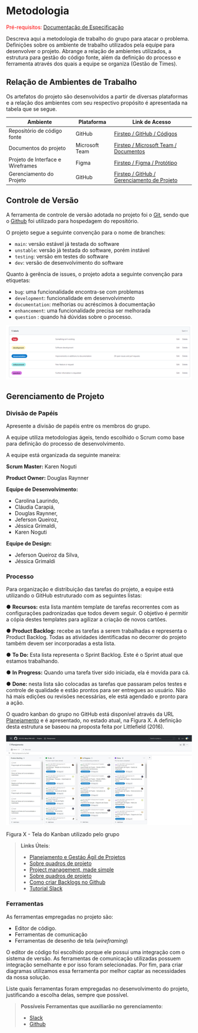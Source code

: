 
# Metodologia

<span style="color:red">Pré-requisitos: <a href="2-Especificação do Projeto.md"> Documentação de Especificação</a></span>

Descreva aqui a metodologia de trabalho do grupo para atacar o problema. Definições sobre os ambiente de trabalho utilizados pela  equipe para desenvolver o projeto. Abrange a relação de ambientes utilizados, a estrutura para gestão do código fonte, além da definição do processo e ferramenta através dos quais a equipe se organiza (Gestão de Times).

## Relação de Ambientes de Trabalho

Os artefatos do projeto são desenvolvidos a partir de diversas plataformas e a relação dos ambientes com seu respectivo propósito é apresentada na tabela que se segue.  

| Ambiente  | Plataforma | Link de Acesso | 
| ------------------- | ----------------|---------------|
|  Repositório de código fonte |  GitHub |  [Firstep / GitHub / Códigos  ](https://github.com/ICEI-PUC-Minas-PMV-ADS/pmv-ads-2023-1-e3-proj-mov-t1-projeto-firstep)            |
|  Documentos do projeto | Microsoft Team |[Firstep / Microsoft Team / Documentos  ](https://sgapucminasbr.sharepoint.com/:f:/s/team_sga_2418_2023_1_8512101-Time4-ProjD/Etakx5uGJI1InCirtXdwrZ4BsV00pwm8KZe5cYEbSEKQdw?e=EsTZCd)                     | 
|  Projeto de Interface e Wireframes | Figma | [Firstep / Figma / Protótipo   ](https://www.figma.com/files/team/1217088730807209021/Firstep?fuid=1153538250564335280)         |
|  Gerenciamento do Projeto |GitHub | [Firstep / GitHub / Gerenciamento de Projeto  ](https://github.com/orgs/ICEI-PUC-Minas-PMV-ADS/projects/241)                  |

## Controle de Versão

A ferramenta de controle de versão adotada no projeto foi o
[Git](https://git-scm.com/), sendo que o [Github](https://github.com)
foi utilizado para hospedagem do repositório.

O projeto segue a seguinte convenção para o nome de branches:

- `main`: versão estável já testada do software
- `unstable`: versão já testada do software, porém instável
- `testing`: versão em testes do software
- `dev`: versão de desenvolvimento do software

Quanto à gerência de issues, o projeto adota a seguinte convenção para
etiquetas:

- `bug`: uma funcionalidade encontra-se com problemas
- `development`: funcionalidade em desenvolvimento
- `documentation`: melhorias ou acréscimos à documentação
- `enhancement`: uma funcionalidade precisa ser melhorada
- `question` : quando há dúvidas sobre o processo.

![labels](img/labels.png)



## Gerenciamento de Projeto

### Divisão de Papéis

Apresente a divisão de papéis entre os membros do grupo.

 A equipe utiliza metodologias ágeis, tendo escolhido o Scrum como base para definição do processo de desenvolvimento. 

A equipe está organizada da seguinte maneira: 

**Scrum Master:** Karen Noguti

**Product Owner:** Douglas Raynner

**Equipe de Desenvolvimento:** 
- Carolina Laurindo,
- Cláudia Carapiá, 
- Douglas Raynner, 
- Jeferson Queiroz,
- Jéssica Grimaldi,
- Karen Noguti

**Equipe de Design:** 
- Jeferson Queiroz da Silva,
- Jéssica Grimaldi

### Processo

Para organização e distribuição das tarefas do projeto, a equipe está utilizando o GitHub estruturado com as seguintes listas:

● **Recursos:** esta lista mantém template de tarefas recorrentes com as configurações padronizadas que todos devem seguir. O objetivo é permitir a cópia destes templates para agilizar a criação de novos cartões.

● **Product Backlog:** recebe as tarefas a serem trabalhadas e representa o Product Backlog. Todas as atividades identificadas no decorrer do projeto também devem ser incorporadas a esta lista.

● **To Do:** Esta lista representa o Sprint Backlog. Este é o Sprint atual que estamos trabalhando.

● **In Progress:** Quando uma tarefa tiver sido iniciada, ela é movida para cá.

● **Done:** nesta lista são colocadas as tarefas que passaram pelos testes e controle de qualidade e estão prontos para ser entregues ao usuário. Não há mais edições ou revisões necessárias, ele está agendado e pronto para a ação.

O quadro kanban do grupo no GitHub está disponível através da URL [Planejamento](https://github.com/orgs/ICEI-PUC-Minas-PMV-ADS/projects/241) e é apresentado, no estado atual, na Figura X. A definição desta estrutura se baseou na proposta feita por Littlefield (2016).

<img src="img\Planejamento.jpg">

Figura X - Tela do Kanban utilizado pelo grupo


> **Links Úteis**:
> - [Planejamento e Gestáo Ágil de Projetos](https://pucminas.instructure.com/courses/87878/pages/unidade-2-tema-2-utilizacao-de-ferramentas-para-controle-de-versoes-de-software)
> - [Sobre quadros de projeto](https://docs.github.com/pt/issues/organizing-your-work-with-project-boards/managing-project-boards/about-project-boards)
> - [Project management, made simple](https://github.com/features/project-management/)
> - [Sobre quadros de projeto](https://docs.github.com/pt/github/managing-your-work-on-github/about-project-boards)
> - [Como criar Backlogs no Github](https://www.youtube.com/watch?v=RXEy6CFu9Hk)
> - [Tutorial Slack](https://slack.com/intl/en-br/)

### Ferramentas

As ferramentas empregadas no projeto são:

- Editor de código.
- Ferramentas de comunicação
- Ferramentas de desenho de tela (_wireframing_)

O editor de código foi escolhido porque ele possui uma integração com o sistema de versão. As ferramentas de comunicação utilizadas possuem integração semelhante e por isso foram selecionadas. Por fim, para criar diagramas utilizamos essa ferramenta por melhor captar as necessidades da nossa solução.

Liste quais ferramentas foram empregadas no desenvolvimento do projeto, justificando a escolha delas, sempre que possível.
 
> **Possíveis Ferramentas que auxiliarão no gerenciamento**: 
> - [Slack](https://slack.com/)
> - [Github](https://github.com/)
